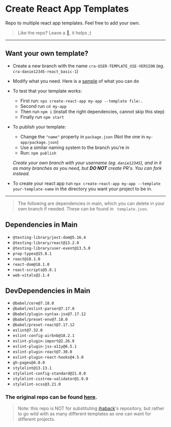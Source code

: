 # Create React App Templates

Repo to multiple react app templates. Feel free to add your own.

> Like the repo? Leave a 🎇, it helps ;)
---
## Want your own template?
- Create a new branch with the name `cra-USER-TEMPLATE_USE-VERSION` (eg. `cra-danie12345-react_basic-1`)
- Modify what you need. Here is a [sample](https://github.com/ihaback/create-react-app-template) of what you can do
- To test that your template works:
  - First run: `npx create-react-app my-app --template file:.`
  - Second run `cd my-app`
  - Then run `npm i` (install the right dependencies, cannot skip this step)
  - Finally run `npm start`
- To publish your template:
  - Change the `"name"` property in `package.json` (Not the one in `my-app/package.json`)
  - Use a similar naming system to the branch you're in
  - Run: `npm publish`

  *Create your own branch with your username (eg. `danie12345`), and in it as many branches as you need, but **DO NOT** create PR's. You can fork instead.*

- To create your react app run `npx create-react-app my-app --template your-template-name` in the directory you want your project to be in.

---
> The following are dependencies in main, which you can delete in your own branch if needed. These can be found in ` template.json`.
## Dependencies in Main
- `@testing-library/jest-dom@5.16.4`
- `@testing-library/react@13.2.0`
- `@testing-library/user-event@13.5.0`
- `prop-types@15.8.1`
- `react@18.1.0`
- `react-dom@18.1.0`
- `react-scripts@5.0.1`
- `web-vitals@2.1.4`

## DevDependencies in Main
- `@babel/core@7.18.0`
- `@babel/eslint-parser@7.17.0`
- `@babel/plugin-syntax-jsx@7.17.12`
- `@babel/preset-env@7.18.0`
- `@babel/preset-react@7.17.12`
- `eslint@7.32.0`
- `eslint-config-airbnb@18.2.1`
- `eslint-plugin-import@2.26.0`
- `eslint-plugin-jsx-a11y@6.5.1`
- `eslint-plugin-react@7.30.0`
- `eslint-plugin-react-hooks@4.5.0`
- `gh-pages@4.0.0`
- `stylelint@13.13.1`
- `stylelint-config-standard@21.0.0`
- `stylelint-csstree-validator@1.9.0`
- `stylelint-scss@3.21.0`

### The original repo can be found [here](https://github.com/ihaback/create-react-app-template).

> Note: this repo is NOT for substituting [ihaback](https://github.com/ihaback)'s repository, but rather to go wild with as many different templates as one can want for different projects.
